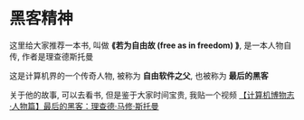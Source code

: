 # 黑客精神

这里给大家推荐一本书, 叫做 **⟪若为自由故 (free as in freedom) ⟫**, 是一本人物自传, 作者是理查德斯托曼

这是计算机界的一个传奇人物, 被称为 **自由软件之父**, 也被称为 **最后的黑客**

关于他的故事, 可以去看书, 但是鉴于大家时间宝贵, 我贴一个视频 [【计算机博物志·人物篇】最后的黑客：理查德·马修·斯托曼](https://www.bilibili.com/video/BV11R4y1b7zc/)

